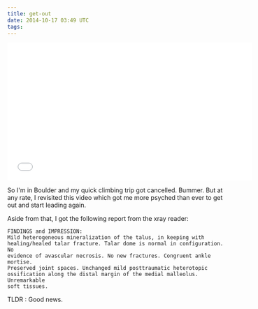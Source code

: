```yaml
---
title: get-out
date: 2014-10-17 03:49 UTC
tags:
---
```


<iframe width="560" height="315" src="//www.youtube.com/embed/EcU255XBlcI" frameborder="0" allowfullscreen></iframe>

So I'm in Boulder and my quick climbing trip got cancelled. Bummer. But at any rate, I revisited this video which got me more psyched than ever to get out and start leading again.

Aside from that, I got the following report from the xray reader: 

```
FINDINGS and IMPRESSION:
Mild heterogeneous mineralization of the talus, in keeping with
healing/healed talar fracture. Talar dome is normal in configuration. No
evidence of avascular necrosis. No new fractures. Congruent ankle mortise.
Preserved joint spaces. Unchanged mild posttraumatic heterotopic
ossification along the distal margin of the medial malleolus. Unremarkable
soft tissues.
```

TLDR : Good news.